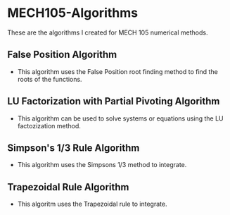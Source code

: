 # MECH105-Algorithms
These are the algorithms I created for MECH 105 numerical methods.
 ## False Position Algorithm
- This algorithm uses the False Position root finding method to find the roots of the functions.
## LU Factorization with Partial Pivoting Algorithm
- This algorithm can be used to solve systems or equations using the LU factozization method.
## Simpson's 1/3 Rule Algorithm
- This algorithm uses the Simpsons 1/3 method to integrate.
## Trapezoidal Rule Algorithm
- This algoritm uses the Trapezoidal rule to integrate.
